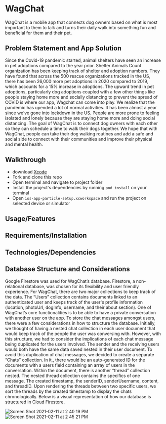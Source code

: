# WagChat
  WagChat is a mobile app that connects dog owners based on what is most important to them to talk and turns their daily walk into something fun and beneficial for them and their pet. 

## Problem Statement and App Solution

  Since the Covid-19 pandemic started, animal shelters have seen an increase in pet adoptions compared to the year prior. Shelter Animals Count organization has been keeping track of shelter and adoption numbers. They have found that across the 500 rescue organizations tracked in the US, there has been 26,000 more pet adoptions in 2020 compared to 2019, which accounts for a 15% increase in adoptions. The upward trend in pet adoptions, particularly dog adoptions coupled with a few other things like people staying home more and socially distancing to prevent the spread of COVID is where our app, Wagchat can come into play. We realize that the pandemic has upended a lot of normal activities. It has been almost a year since we’ve gone into lockdown in the US. People are more prone to feeling isolated and lonely because they are staying home more and doing social distancing. The goal of WagChat is to connect dog owners with each other so they can schedule a time to walk their dogs together. We hope that with WagChat, people can take their dog walking routines and add a safe and social side to connect with their communities and improve their physical and mental health. 

## Walkthrough

- download [Xcode](https://developer.apple.com/support/xcode/)
- Fork and clone this repo 
- Open terminal and navigate to project folder 
- Install the project's dependencies by running `pod install` on your terminal
- Open `ios-app-particle-setup.xcworkspace` and run the project on selected device or simulator

## Usage/Features

## Requirements/Installation 

## Technologies/Dependencies 

## Database Structure and Considerations

  Google Firestore was used for WagChat’s database. Firestore, a non-relational database, was chosen for its flexibility and user friendly experience. For WagChat, there are two major collections to keep track of the data. The “Users” collection contains documents linked to an authenticated user and keeps track of the user's profile information (location, photoUrl, dogInfo, username, and their about section). 
One of WagChat’s core functionalities is to be able to have a private conversation with another user on the app. To store the chat messages amongst users, there were a few considerations in how to structure the database. Initially, we thought of having a nested chat collection in each user document that would keep track of the people the user was conversing with. However, with this structure, we had to consider the implications of each chat message being duplicated for the users involved. The sender and the receiving users would both have the same data saved nested in their user document. To avoid this duplication of chat messages, we decided to create a separate “Chats” collection. In it,, there would be an auto-generated ID for the documents with a users field containing an array of users in the conversation. Within the document, there is another “thread” collection nested. The nested thread collection contains the specifics of one message. The created timestamp, the senderID, senderUsername, content, and threadID. Upon rendering the threads between two specific users, we sort the threads by the created timestamp to display the chats chronologically. Below is a visual representation of how our database is structured in Cloud Firestore. 

![Screen Shot 2021-02-11 at 2 40 19 PM](https://user-images.githubusercontent.com/62119967/107975134-412d1200-6f7d-11eb-940d-e822b2a2eb91.png)
![Screen Shot 2021-02-11 at 2 45 21 PM](https://user-images.githubusercontent.com/62119967/107975138-412d1200-6f7d-11eb-830f-fcee7aa63b65.png)

